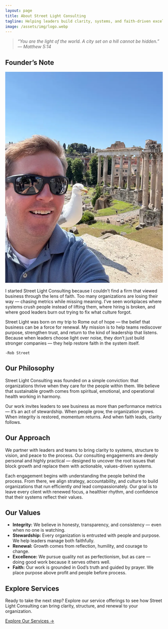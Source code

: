 ```yaml
---
layout: page
title: About Street Light Consulting
tagline: Helping leaders build clarity, systems, and faith-driven excellence.
image: /assets/img/logo.webp
---
```


> *“You are the light of the world. A city set on a hill cannot be hidden.” — Matthew 5:14*

## Founder’s Note
<div class="image-text-split">
  <div class="image-side">
    <img src="/assets/img/RobStreetFounder.webp" alt="Street Light Consulting Logo">
  </div>
  <div class="text-side">
    <p>I started Street Light Consulting because I couldn’t find a firm that viewed business through the lens of faith. Too many organizations are losing their way — chasing metrics while missing meaning. I’ve seen workplaces where systems crush people instead of lifting them, where hiring is broken, and where good leaders burn out trying to fix what culture forgot.</p>
    <p>Street Light was born on my trip to Rome out of hope — the belief that business can be a force for renewal. My mission is to help teams rediscover purpose, strengthen trust, and return to the kind of leadership that listens. Because when leaders choose light over noise, they don’t just build stronger companies — they help restore faith in the system itself.</p>

    -Rob Street

  </div>
</div>

## Our Philosophy
Street Light Consulting was founded on a simple conviction: that organizations thrive when they care for the people within them. We believe that sustainable growth comes from spiritual, emotional, and operational health working in harmony. 

Our work invites leaders to see business as more than performance metrics — it’s an act of stewardship. When people grow, the organization grows. When integrity is restored, momentum returns. And when faith leads, clarity follows.

## Our Approach
We partner with leaders and teams to bring clarity to systems, structure to vision, and peace to the process. Our consulting engagements are deeply personal and highly practical — designed to uncover the root issues that block growth and replace them with actionable, values-driven systems.

Each engagement begins with understanding the people behind the process. From there, we align strategy, accountability, and culture to build organizations that run efficiently *and* lead compassionately. Our goal is to leave every client with renewed focus, a healthier rhythm, and confidence that their systems reflect their values.

## Our Values
- **Integrity:** We believe in honesty, transparency, and consistency — even when no one is watching.  
- **Stewardship:** Every organization is entrusted with people and purpose. We help leaders manage both faithfully.  
- **Renewal:** Growth comes from reflection, humility, and courage to change.  
- **Excellence:** We pursue quality not as perfectionism, but as care — doing good work because it serves others well.  
- **Faith:** Our work is grounded in God’s truth and guided by prayer. We place purpose above profit and people before process.  

## Explore Services
Ready to take the next step? Explore our service offerings to see how Street Light Consulting can bring clarity, structure, and renewal to your organization.  

[Explore Our Services →](/services/)
